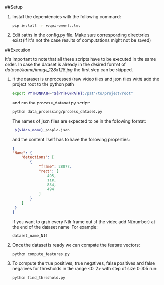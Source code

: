 ##Setup

1. Install the dependencies with the following command:
    ```bash
    pip install -r requirements.txt 
    ```
2. Edit paths in the config.py file. Make sure corresponding directories exist
(if it's not the case results of computations might not be saved)

##Execution

It's important to note that all these scripts have to be executed in the same order.
In case the dataset is already in the desired format of *dataset/name/image_128x128.jpg*
the first step can be skipped.

1. If the dataset is unprocessed (raw video files and json files with) add the project root to the python 
path
    ```bash
    export PYTHONPATH="${PYTHONPATH}:/path/to/project/root"
    ```
    and run the process_dataset.py script:
    ```bash
    python data_processing/process_dataset.py
    ```
   The names of json files are expected to be in the following format:
   ```bash
    ${video_name}_people.json
    ```
   and the content itself has to have the following properties:
    ```json
    {
    "Name": {
        "detections": [
            {
                "frame": 28877, 
                "rect": [
                    495, 
                    118, 
                    834, 
                    494
                ]
            } 
        ]
     }   
   }
    ```
   If you want to grab every Nth frame out of the video add N{number} at the end of the dataset name. For example:
    ```
    dataset_name_N10
    ```

2. Once the dataset is ready we can compute the feature vectors:
    ```bash
    python compute_features.py
    ```
3. To compute the true positives, true negatives, false positives and false negatives for thresholds in the range
<0, 2> with step of size 0.005 run:
    ```bash
    python find_threshold.py
    ```